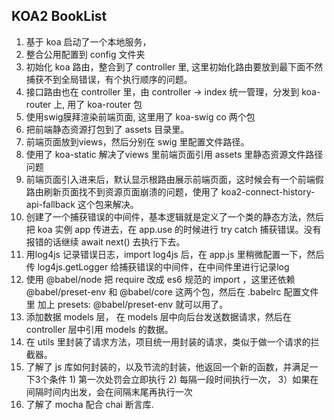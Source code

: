 ## KOA2 BookList
1. 基于 koa 启动了一个本地服务，
2. 整合公用配置到 config 文件夹
3. 初始化 koa 路由，整合到了 controller 里, 这里初始化路由要放到最下面不然捕获不到全局错误，有个执行顺序的问题。
4. 接口路由也在 controller 里，由 controller -> index 统一管理，分发到 koa-router 上, 用了 koa-router 包
5. 使用swig膜拜渲染前端页面, 这里用了 koa-swig co 两个包
6. 把前端静态资源打包到了 assets 目录里。
7. 前端页面放到views，然后分别在 swig 里配置文件路径。
8. 使用了 koa-static 解决了views 里前端页面引用 assets 里静态资源文件路径问题
9. 前端页面引入进来后，默认显示根路由展示前端页面，这时候会有一个前端假路由刷新页面找不到资源页面崩溃的问题，使用了 koa2-connect-history-api-fallback 这个包来解决。
10. 创建了一个捕获错误的中间件，基本逻辑就是定义了一个类的静态方法，然后把 koa 实例 app 传进去，在 app.use 的时候进行 try catch 捕获错误。没有报错的话继续 await next() 去执行下去。
11. 用log4js 记录错误日志，import log4js 后，在 app.js 里稍微配置一下，然后传 log4js.getLogger 给捕获错误的中间件，在中间件里进行记录log
15. 使用 @babel/node 把 require 改成 es6 规范的 import ，这里还依赖 @babel/preset-env 和 @babel/core 这两个包，然后在 .babelrc 配置文件里 加上 presets: @babel/preset-env 就可以用了。
16. 添加数据 models 层， 在 models 层中向后台发送数据请求，然后在 controller 层中引用 models 的数据。
17. 在 utils 里封装了请求方法，项目统一用封装的请求，类似于做一个请求的拦截器。
18. 了解了 js 库如何封装的，以及节流的封装，他返回一个新的函数，并满足一下3个条件 1) 第一次处罚会立即执行 2) 每隔一段时间执行一次， 3）如果在间隔时间内出发，会在间隔末尾再执行一次
19. 了解了 mocha 配合 chai  断言库.